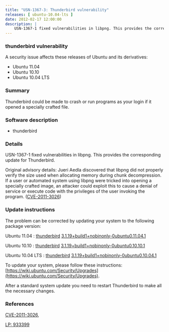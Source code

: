 ```yaml
---
title: "USN-1367-3: Thunderbird vulnerability"
releases: [ ubuntu-10.04-lts ]
date: 2012-02-17 12:00:00
description: |
    USN-1367-1 fixed vulnerabilities in libpng. This provides the corresponding update for Thunderbird.
--- 
```

 
### thunderbird vulnerability

A security issue affects these releases of Ubuntu and its derivatives:

* Ubuntu 11.04
* Ubuntu 10.10
* Ubuntu 10.04 LTS

### Summary

Thunderbird could be made to crash or run programs as your login if it opened a specially crafted file.

### Software description

* thunderbird 

### Details

USN-1367-1 fixed vulnerabilities in libpng. This provides the corresponding update for Thunderbird.

Original advisory details: Jueri Aedla discovered that libpng did not properly verify the size used when allocating memory during chunk decompression. If a user or automated system using libpng were tricked into opening a specially crafted image, an attacker could exploit this to cause a denial of service or execute code with the privileges of the user invoking the program. ([CVE-2011-3026](http://people.ubuntu.com/~ubuntu-security/cve/CVE-2011-3026)) 

### Update instructions

The problem can be corrected by updating your system to the following package version:

Ubuntu 11.04
 : [thunderbird](https://launchpad.net/ubuntu/+source/thunderbird) <span> [3.1.19+build1+nobinonly-0ubuntu0.11.04.1](https://launchpad.net/ubuntu/+source/thunderbird/3.1.19+build1+nobinonly-0ubuntu0.11.04.1) </span> 

Ubuntu 10.10
 : [thunderbird](https://launchpad.net/ubuntu/+source/thunderbird) <span> [3.1.19+build1+nobinonly-0ubuntu0.10.10.1](https://launchpad.net/ubuntu/+source/thunderbird/3.1.19+build1+nobinonly-0ubuntu0.10.10.1) </span> 

Ubuntu 10.04 LTS
 : [thunderbird](https://launchpad.net/ubuntu/+source/thunderbird) <span> [3.1.19+build1+nobinonly-0ubuntu0.10.04.1](https://launchpad.net/ubuntu/+source/thunderbird/3.1.19+build1+nobinonly-0ubuntu0.10.04.1) </span> 

To update your system, please follow these instructions: [https://wiki.ubuntu.com/Security/Upgrades](https://wiki.ubuntu.com/Security/Upgrades).

After a standard system update you need to restart Thunderbird to make all the necessary changes. 

### References

 [CVE-2011-3026](http://people.ubuntu.com/~ubuntu-security/cve/CVE-2011-3026), 

 [LP: 933399](https://launchpad.net/bugs/933399)
 
